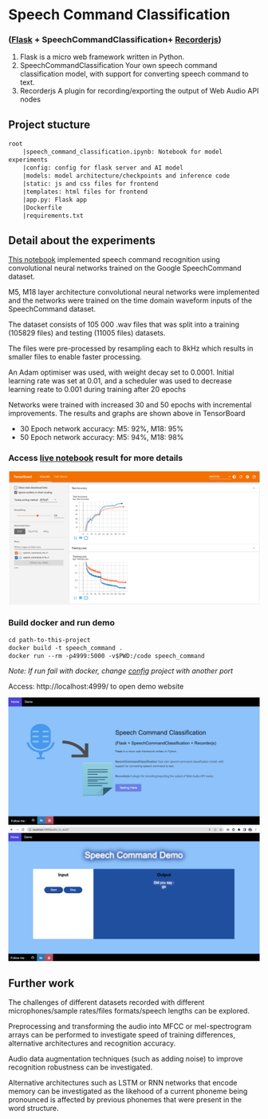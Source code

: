 # Speech Command Classification

### ([Flask](https://github.com/pallets/flask) + SpeechCommandClassification+ [Recorderjs](https://github.com/mattdiamond/Recorderjs))

1) Flask is a micro web framework written in Python.
2) SpeechCommandClassification Your own speech command classification model, with support for converting speech command to text.
3) Recorderjs A plugin for recording/exporting the output of Web Audio API nodes 

## Project stucture
```
root
    |speech_command_classification.ipynb: Notebook for model experiments 
    |config: config for flask server and AI model
    |models: model architecture/checkpoints and inference code
    |static: js and css files for frontend
    |templates: html files for frontend
    |app.py: Flask app
    |Dockerfile
    |requirements.txt
```
## Detail about the experiments
[This notebook](https://github.com/gnvml/Speech-Command-Classification-with-Flask/blob/master/speech_command_classification.ipynb) implemented speech command recognition using convolutional neural networks trained on the Google SpeechCommand dataset.

M5, M18 layer architecture convolutional neural networks were implemented and the networks were trained on the time domain waveform inputs of the SpeechCommand dataset.

The dataset consists of 105 000 .wav files that was split into a training (105829 files) and testing (11005 files) datasets.

The files were pre-processed by resampling each to 8kHz which results in smaller files to enable faster processing.

An Adam optimiser was used, with weight decay set to 0.0001. Initial learning rate was set at 0.01, and a scheduler was used to decrease learning reate to 0.001 during training after 20 epochs

Networks were trained with increased 30 and 50 epochs with incremental improvements. The results and graphs are shown above in TensorBoard

*   30 Epoch network accuracy:  M5: 92%, M18: 95%
*   50 Epoch network accuracy: M5: 94%, M18: 98%

### Access [live notebook](https://colab.research.google.com/drive/1V-HQeaBzyZu7nyJNo7uTAdE7i3_w59-T?usp=sharing) result for more details

![LossAndAccuracy](https://github.com/gnvml/Speech-Command-Classification-with-Flask/blob/master/experiment/loss_acc.png)


### Build docker and run demo

```
cd path-to-this-project
docker build -t speech_command .
docker run --rm -p4999:5000 -v$PWD:/code speech_command
```
*Note: If run fail with docker, change [config](https://github.com/gnvml/Speech-Command-Classification-with-Flask/blob/master/config/speech_command_config.yaml) project with another port*

Access: http://localhost:4999/ to open demo website

![Homepage](https://github.com/gnvml/Speech-Command-Classification-with-Flask/blob/master/experiment/home.png)
![Demo](https://github.com/gnvml/Speech-Command-Classification-with-Flask/blob/master/experiment/demo.png)



## Further work
The challenges of different datasets recorded with different microphones/sample rates/files formats/speech lengths can be explored.

Preprocessing and transforming the audio into MFCC or mel-spectrogram arrays can be performed to investigate speed of training differences, alternative architectures and recognition accuracy. 

Audio data augmentation techniques (such as adding noise) to improve recognition robustness can be investigated.

Alternative architectures such as LSTM or RNN networks that encode memory can be investigated as the likehood of a current phoneme being pronounced is affected by previous phonemes that were present in the word structure.